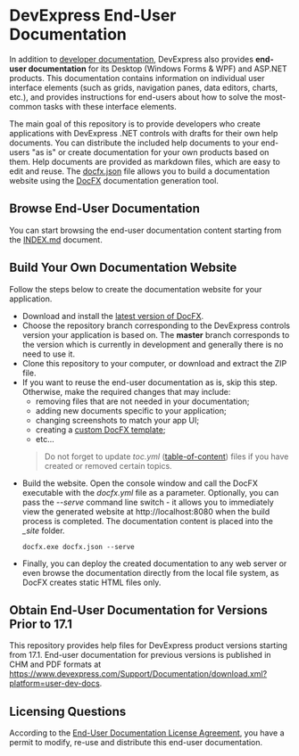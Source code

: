 # DevExpress End-User Documentation

In addition to [developer documentation](https://www.devexpress.com/Support/Documentation/), DevExpress also provides **end-user documentation** for its Desktop (Windows Forms & WPF) and ASP.NET products. This documentation contains information on individual user interface elements (such as grids, navigation panes, data editors, charts, etc.), and provides instructions for end-users about how to solve the most-common tasks with these interface elements.

The main goal of this repository is to provide developers who create applications with DevExpress .NET controls with drafts for their own help documents. You can distribute the included help documents to your end-users "as is" or create documentation for your own products based on them. Help documents are provided as markdown files, which are easy to edit and reuse. The [docfx.json](docfx.json) file allows you to build a documentation website using the [DocFX](https://dotnet.github.io/docfx/) documentation generation tool.

## Browse End-User Documentation
You can start browsing the end-user documentation content starting from the [INDEX.md](INDEX.md) document.

## Build Your Own Documentation Website
Follow the steps below to create the documentation website for your application. 
- Download and install the [latest version of DocFX](https://github.com/dotnet/docfx/releases). 
- Choose the repository branch corresponding to the DevExpress controls version your application is based on. The **master** branch corresponds to the version which is currently in development and generally there is no need to use it.
- Clone this repository to your computer, or download and extract the ZIP file.
- If you want to reuse the end-user documentation as is, skip this step. Otherwise, make the required changes that may include:
  - removing files that are not needed in your documentation;
  - adding new documents specific to your application;
  - changing screenshots to match your app UI;
  - creating a [custom DocFX template](https://dotnet.github.io/docfx/tutorial/howto_create_custom_template.html);
  - etc...
  > Do not forget to update *toc.yml* ([table-of-content](https://dotnet.github.io/docfx/tutorial/intro_toc.html)) files if you have created or removed certain topics.
- Build the website. Open the console window and call the DocFX executable with the *docfx.yml* file as a parameter. Optionally, you can pass the *--serve* command line switch - it allows you to immediately view the generated website at http://localhost:8080 when the build process is completed. The documentation content is placed into the *\_site* folder.
    ```
    docfx.exe docfx.json --serve
    ```
- Finally, you can deploy the created documentation to any web server or even browse the documentation directly from the local file system, as DocFX creates static HTML files only.

## Obtain End-User Documentation for Versions Prior to 17.1
This repository provides help files for DevExpress product versions starting from 17.1. End-user documentation for previous versions is published in CHM and PDF formats at https://www.devexpress.com/Support/Documentation/download.xml?platform=user-dev-docs.

## Licensing Questions
According to the [End-User Documentation License Agreement](LICENSE.md), you have a permit to modify, re-use and distribute this end-user documentation.
